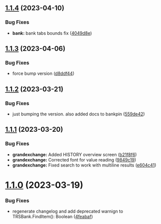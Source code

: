 ## [1.1.4](https://github.com/Torwent/SRL-T/compare/v1.1.3...v1.1.4) (2023-04-10)


### Bug Fixes

* **bank:** bank tabs bounds fix ([4049d8e](https://github.com/Torwent/SRL-T/commit/4049d8ed0e9afa37b23fb95244b9624e75a6ffe9))



## [1.1.3](https://github.com/Torwent/SRL-T/compare/v1.1.2...v1.1.3) (2023-04-06)


### Bug Fixes

* force bump version  ([d8ddf44](https://github.com/Torwent/SRL-T/commit/d8ddf448988c1fa9c6d96f90d8894c68322a4577))



## [1.1.2](https://github.com/Torwent/SRL-T/compare/v1.1.1...v1.1.2) (2023-03-21)


### Bug Fixes

* just bumping the version. also added docs to bankpin ([559de42](https://github.com/Torwent/SRL-T/commit/559de427356285ccec480c0f2ecad3a4505b523c))



## [1.1.1](https://github.com/Torwent/SRL-T/compare/v1.1.0...v1.1.1) (2023-03-20)


### Bug Fixes

* **grandexchange:** Added HISTORY overview screen ([b21f8f6](https://github.com/Torwent/SRL-T/commit/b21f8f66eba7a81c8cdbf459139ea9830d55accb))
* **grandexchange:** Corrected font for value reading ([9849c19](https://github.com/Torwent/SRL-T/commit/9849c198441a68c0d54a0d2baf379ec56ecca408))
* **grandexchange:** Fixed search to work with multiline results ([e604c41](https://github.com/Torwent/SRL-T/commit/e604c41febef8283dd7888f5d0f044535cfa925b))



# [1.1.0](https://github.com/Torwent/SRL-T/compare/v1.0.11...v1.1.0) (2023-03-19)


### Bug Fixes

* regenerate changelog and add deprecated warnign to TRSBank.FindItem(): Boolean ([4feabaf](https://github.com/Torwent/SRL-T/commit/4feabafe07f7585a6d944befa9d7d599e23b275d))



